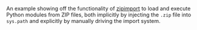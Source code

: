 An example showing off the functionality of [zipimport] to load and execute Python
modules from ZIP files, both implicitly by injecting the `.zip` file into `sys.path`
and explicitly by manually driving the import system.

[zipimport]: https://docs.python.org/3/library/zipimport.html
